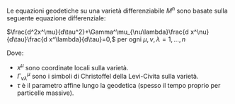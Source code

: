 Le equazioni geodetiche su una varietà differenziabile $M^n$ sono basate sulla seguente equazione differenziale:

$\frac{d^2x^\mu}{d\tau^2}+\Gamma^\mu_{\nu\lambda}\frac{d x^\nu}{d\tau}\frac{d x^\lambda}{d\tau}=0,$ per ogni $\mu,\nu,\lambda=1,...,n$

Dove:

- $x^\mu$ sono coordinate locali sulla varietà.
- $\Gamma^\mu_{\nu\lambda}$ sono i simboli di Christoffel della Levi-Civita sulla varietà.
- $\tau$ è il parametro affine lungo la geodetica (spesso il tempo proprio per particelle massive).

